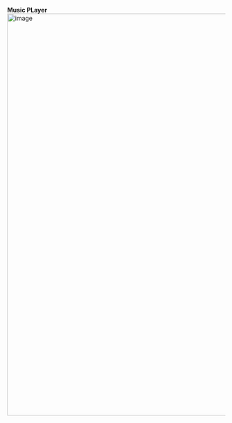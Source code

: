 **Music PLayer**
<img width="929" alt="image" src="https://github.com/vishakhatrivedi/Music-player/assets/91044422/d711c13c-27e5-4a85-b916-c14ca1a9143a">
